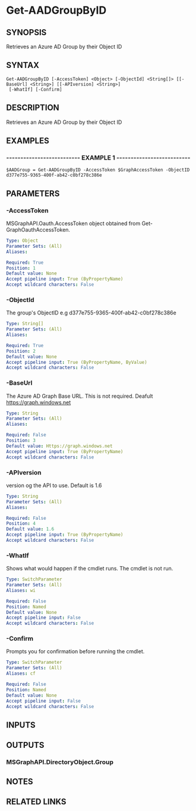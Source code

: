 # Get-AADGroupByID

## SYNOPSIS
Retrieves an Azure AD Group by their Object ID

## SYNTAX

```
Get-AADGroupByID [-AccessToken] <Object> [-ObjectId] <String[]> [[-BaseUrl] <String>] [[-APIversion] <String>]
 [-WhatIf] [-Confirm]
```

## DESCRIPTION
Retrieves an Azure AD Group by their Object ID

## EXAMPLES

### -------------------------- EXAMPLE 1 --------------------------
```
$AADGroup = Get-AADGroupByID -AccessToken $GraphAccessToken -ObjectID d377e755-9365-400f-ab42-c0bf278c386e
```

## PARAMETERS

### -AccessToken
MSGraphAPI.Oauth.AccessToken object obtained from Get-GraphOauthAccessToken.

```yaml
Type: Object
Parameter Sets: (All)
Aliases: 

Required: True
Position: 1
Default value: None
Accept pipeline input: True (ByPropertyName)
Accept wildcard characters: False
```

### -ObjectId
The group's ObjectID e.g d377e755-9365-400f-ab42-c0bf278c386e

```yaml
Type: String[]
Parameter Sets: (All)
Aliases: 

Required: True
Position: 2
Default value: None
Accept pipeline input: True (ByPropertyName, ByValue)
Accept wildcard characters: False
```

### -BaseUrl
The Azure AD Graph Base URL.
This is not required.
Deafult 
    https://graph.windows.net

```yaml
Type: String
Parameter Sets: (All)
Aliases: 

Required: False
Position: 3
Default value: Https://graph.windows.net
Accept pipeline input: True (ByPropertyName)
Accept wildcard characters: False
```

### -APIversion
version og the API to use.
Default is 1.6

```yaml
Type: String
Parameter Sets: (All)
Aliases: 

Required: False
Position: 4
Default value: 1.6
Accept pipeline input: True (ByPropertyName)
Accept wildcard characters: False
```

### -WhatIf
Shows what would happen if the cmdlet runs.
The cmdlet is not run.

```yaml
Type: SwitchParameter
Parameter Sets: (All)
Aliases: wi

Required: False
Position: Named
Default value: None
Accept pipeline input: False
Accept wildcard characters: False
```

### -Confirm
Prompts you for confirmation before running the cmdlet.

```yaml
Type: SwitchParameter
Parameter Sets: (All)
Aliases: cf

Required: False
Position: Named
Default value: None
Accept pipeline input: False
Accept wildcard characters: False
```

## INPUTS

## OUTPUTS

### MSGraphAPI.DirectoryObject.Group

## NOTES

## RELATED LINKS

